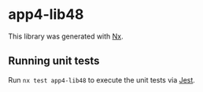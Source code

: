# app4-lib48

This library was generated with [Nx](https://nx.dev).

## Running unit tests

Run `nx test app4-lib48` to execute the unit tests via [Jest](https://jestjs.io).

